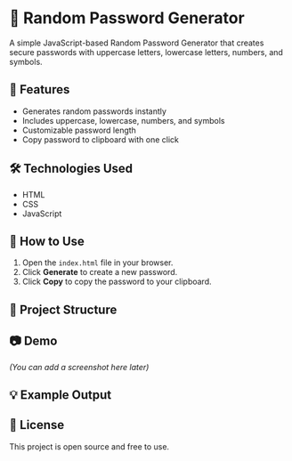 # 🔐 Random Password Generator

A simple JavaScript-based Random Password Generator that creates secure passwords with uppercase letters, lowercase letters, numbers, and symbols.

## 📌 Features
- Generates random passwords instantly
- Includes uppercase, lowercase, numbers, and symbols
- Customizable password length
- Copy password to clipboard with one click

## 🛠 Technologies Used
- HTML
- CSS
- JavaScript

## 🚀 How to Use
1. Open the `index.html` file in your browser.
2. Click **Generate** to create a new password.
3. Click **Copy** to copy the password to your clipboard.

## 📂 Project Structure

## 📷 Demo
*(You can add a screenshot here later)*

## 💡 Example Output

## 📜 License
This project is open source and free to use.
